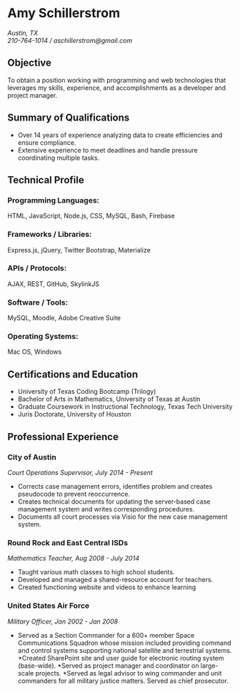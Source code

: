 # Amy Schillerstrom

_Austin, TX_  
_210-764-1014 / aschillerstrom@gmail.com_

Objective
---------

To obtain a position working with programming and web technologies that leverages my skills,
experience, and accomplishments as a developer and project manager.

Summary of Qualifications
-------------------------

* Over 14 years of experience analyzing data to create efficiencies and ensure compliance.
* Extensive experience to meet deadlines and handle pressure coordinating multiple tasks.


Technical Profile
-----------------

### Programming Languages:

HTML, JavaScript, Node.js, CSS, MySQL, Bash, Firebase


### Frameworks / Libraries:

Express.js, jQuery, Twitter Bootstrap, Materialize

### APIs / Protocols:

AJAX, REST, GitHub, SkylinkJS

### Software / Tools:

MySQL, Moodle, Adobe Creative Suite

### Operating Systems:

Mac OS, Windows

Certifications and Education
----------------------------

* University of Texas Coding Bootcamp (Trilogy)
* Bachelor of Arts in Mathematics, University of Texas at Austin
* Graduate Coursework in Instructional Technology, Texas Tech University
* Juris Doctorate, University of Houston

Professional Experience
-----------------------

### City of Austin	

_Court Operations Supervisor, July 2014 - Present_

* Corrects case management errors, identifies problem and creates pseudocode to prevent reoccurrence. 
* Creates technical documents for updating the server-based case management system and writes corresponding procedures. 
* Documents all court processes via Visio for the new case management system.

### Round Rock and East Central ISDs

_Mathematics Teacher, Aug 2008 - July 2014_

* Taught various math classes to high school students.  
* Developed and managed a shared-resource account for teachers.
* Created functioning website and videos to enhance learning

### United States Air Force

_Military Officer, Jan 2002 - Jan 2008_

* Served as a Section Commander for a 600+ member Space Communications Squadron whose mission included providing command and control systems supporting national satellite and terrestrial systems.
*Created SharePoint site and user guide for electronic routing system (base-wide). 
*Served as project manager and coordinator on large-scale projects.
*Served as legal advisor to wing commander and unit commanders for all military justice matters. Served as chief prosecutor.
